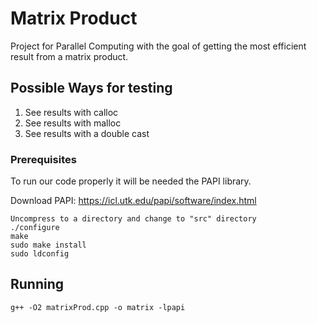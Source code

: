 # Matrix Product

Project for Parallel Computing with the goal of getting the most efficient result from a matrix product.

## Possible Ways for testing

1. See results with calloc
2. See results with malloc
3. See results with a double cast

### Prerequisites

To run our code properly it will be needed the PAPI library.

Download PAPI: https://icl.utk.edu/papi/software/index.html

```
Uncompress to a directory and change to "src" directory
./configure 
make 
sudo make install 
sudo ldconfig 
```

## Running

```
g++ -O2 matrixProd.cpp -o matrix -lpapi
```